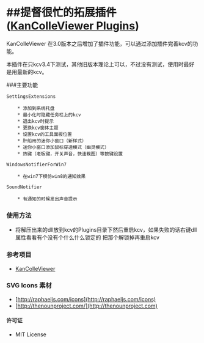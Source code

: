 ##提督很忙的拓展插件([KanColleViewer Plugins](http://kcvp.logs.moe))
==========

KanColleViewer 在3.0版本之后增加了插件功能，可以通过添加插件完善kcv的功能。

本插件在只kcv3.4下测试，其他旧版本理论上可以，不过没有测试，使用时最好是用最新的kcv。


###主要功能 

	SettingsExtensions

		* 添加到系统托盘
		* 最小化时隐藏任务栏上的kcv
		* 退出kcv时提示
		* 更换kcv窗体主题
		* 设置kcv的工具面板位置
		* 肝船用的迷你小窗口（新样式）
		* 迷你小窗口添加鼠标穿透模式（幽灵模式）
		* 热键（老板键，开关声音，快速截图）等按键设置

	WindowsNotifierForWin7

		* 在win7下模仿win8的通知效果

	SoundNotifier

		* 有通知的时候发出声音提示



### 使用方法

* 将解压出来的dll放到kcv的Plugins目录下然后重启kcv，如果失败的话右键dll属性看看有个没有个什么什么锁定的 把那个解锁掉再重启kcv


### 参考项目

* [KanColleViewer](https://github.com/Grabacr07/KanColleViewer)

### SVG Icons 素材

* [http://raphaeljs.com/icons](http://raphaeljs.com/icons)
* [http://thenounproject.com/](http://thenounproject.com)


#### 许可证

* MIT License
